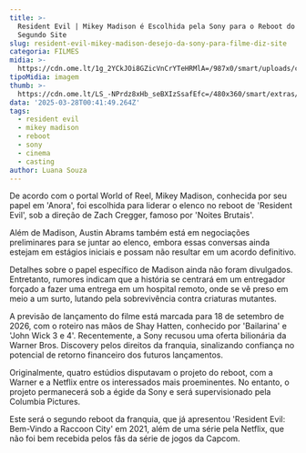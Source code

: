 ```yaml
---
title: >-
  Resident Evil | Mikey Madison é Escolhida pela Sony para o Reboot do Filme,
  Segundo Site
slug: resident-evil-mikey-madison-desejo-da-sony-para-filme-diz-site
categoria: FILMES
midia: >-
  https://cdn.ome.lt/1g_2YCkJOi8GZicVnCrYTeHRMlA=/987x0/smart/uploads/conteudo/fotos/Design_sem_nome_-_2025-03-27T205716.997.png
tipoMidia: imagem
thumb: >-
  https://cdn.ome.lt/LS_-NPrdz8xHb_seBXIzSsafEfc=/480x360/smart/extras/conteudos/Design_sem_nome_-_2025-03-27T205716.997.png
data: '2025-03-28T00:41:49.264Z'
tags:
  - resident evil
  - mikey madison
  - reboot
  - sony
  - cinema
  - casting
author: Luana Souza
---
```


De acordo com o portal World of Reel, Mikey Madison, conhecida por seu papel em 'Anora', foi escolhida para liderar o elenco no reboot de 'Resident Evil', sob a direção de Zach Cregger, famoso por 'Noites Brutais'.

Além de Madison, Austin Abrams também está em negociações preliminares para se juntar ao elenco, embora essas conversas ainda estejam em estágios iniciais e possam não resultar em um acordo definitivo.

Detalhes sobre o papel específico de Madison ainda não foram divulgados. Entretanto, rumores indicam que a história se centrará em um entregador forçado a fazer uma entrega em um hospital remoto, onde se vê preso em meio a um surto, lutando pela sobrevivência contra criaturas mutantes.

A previsão de lançamento do filme está marcada para 18 de setembro de 2026, com o roteiro nas mãos de Shay Hatten, conhecido por 'Bailarina' e 'John Wick 3 e 4'. Recentemente, a Sony recusou uma oferta bilionária da Warner Bros. Discovery pelos direitos da franquia, sinalizando confiança no potencial de retorno financeiro dos futuros lançamentos.

Originalmente, quatro estúdios disputavam o projeto do reboot, com a Warner e a Netflix entre os interessados mais proeminentes. No entanto, o projeto permanecerá sob a égide da Sony e será supervisionado pela Columbia Pictures.

Este será o segundo reboot da franquia, que já apresentou 'Resident Evil: Bem-Vindo a Raccoon City' em 2021, além de uma série pela Netflix, que não foi bem recebida pelos fãs da série de jogos da Capcom.
